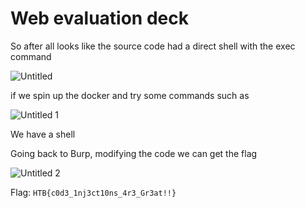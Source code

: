 # Web evaluation deck

So after all looks like the source code had a direct shell with the exec command

![Untitled](https://user-images.githubusercontent.com/88723154/218271767-6fa338ec-85fc-47d4-aa35-b485e290a77a.png)

if we spin up the docker and try some commands such as 

![Untitled 1](https://user-images.githubusercontent.com/88723154/218271787-c793efb8-0c3f-4d2f-ab4b-42caf4ad5863.png)

We have a shell

Going back to Burp, modifying the code we can get the flag

![Untitled 2](https://user-images.githubusercontent.com/88723154/218271798-25cf5cf2-7e21-4bbd-ba41-238a4c1cdd6f.png)

Flag: `HTB{c0d3_1nj3ct10ns_4r3_Gr3at!!}`
